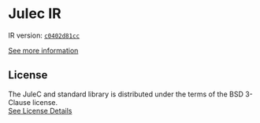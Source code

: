# Julec IR

IR version: [`c0402d81cc`](https://github.com/julelang/jule/tree/c0402d81ccded64d177e21d1f28d96898bb95a0e)

[See more information](https://manual.jule.dev/getting-started/install-from-source/compile-from-ir.html)

## License

The JuleC and standard library is distributed under the terms of the BSD 3-Clause license. \
[See License Details](./LICENSE)
